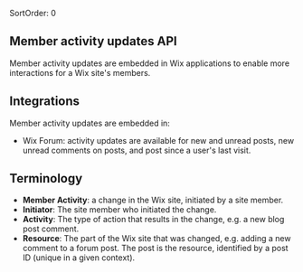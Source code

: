 SortOrder: 0
## Member activity updates API

Member activity updates are embedded in Wix applications to enable more interactions for a Wix site's members.

## Integrations

Member activity updates are embedded in:

- Wix Forum: activity updates are available for new and unread posts, new unread comments on posts, and post since a user's last visit.

## Terminology

- **Member Activity**: a change in the Wix site, initiated by a site member.
- **Initiator**: The site member who initiated the change.
- **Activity**: The type of action that results in the change, e.g. a new blog post comment.
- **Resource**: The part of the Wix site that was changed, e.g. adding a new comment to a forum post. The post is the resource, identified by a post ID (unique in a given context).
